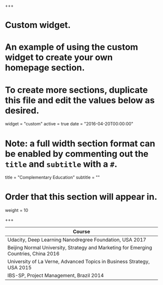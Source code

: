+++
# Custom widget.
# An example of using the custom widget to create your own homepage section.
# To create more sections, duplicate this file and edit the values below as desired.
widget = "custom"
active = true
date = "2016-04-20T00:00:00"

# Note: a full width section format can be enabled by commenting out the `title` and `subtitle` with a `#`.
title = "Complementary Education"
subtitle = ""

# Order that this section will appear in.
weight = 10

+++

| Course           																         |
| -------------------------------------------------------------------------------------- |
|Udacity, Deep Learning Nanodregree Foundation, USA 2017								 |	
|Beijing Normal University, Strategy and Marketing for Emerging Countries, China 2016    |
|University of La Verne, Advanced Topics in Business Strategy, USA 2015                  |
|IBS-SP, Project Management, Brazil 2014     									         |

